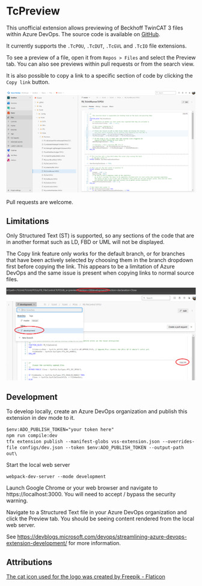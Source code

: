 # TcPreview

This unofficial extension allows previewing of Beckhoff TwinCAT 3 files within Azure DevOps. The source code is available on [GitHub](https://github.com/dfreiberger/tc-preview-extension).

It currently supports the `.TcPOU`, `.TcDUT`, `.TcGVL` and `.TcIO` file extensions. 

To see a preview of a file, open it from `Repos > Files` and select the Preview tab. You can also see previews within pull requests or from the search view.

It is also possible to copy a link to a specific section of code by clicking the `Copy link` button.

![Image of preview window](img/repos.png "Example of the preview window")

Pull requests are welcome.

## Limitations

Only Structured Text (ST) is supported, so any sections of the code that are in another format such as LD, FBD or UML will not be displayed.

The Copy link feature only works for the default branch, or for branches that have been actively selected by choosing them in the branch dropdown first before copying the link. This appears to be a limitation of Azure DevOps and the same issue is present when copying links to normal source files.

![Image of select branch dropdown](img/branch_selection.png "Select branch dropdown")

## Development

To develop locally, create an Azure DevOps organization and publish this extension in dev mode to it.

```
$env:ADO_PUBLISH_TOKEN="your token here"
npm run compile:dev
tfx extension publish --manifest-globs vss-extension.json --overrides-file configs/dev.json --token $env:ADO_PUBLISH_TOKEN --output-path out\
```

Start the local web server
```
webpack-dev-server --mode development
```

Launch Google Chrome or your web browser and navigate to https://localhost:3000. You will need to accept / bypass the security warning.

Navigate to a Structured Text file in your Azure DevOps organization and click the Preview tab. You should be seeing content rendered from the local web server.

See https://devblogs.microsoft.com/devops/streamlining-azure-devops-extension-development/ for more information.

## Attributions

<a href="https://www.flaticon.com/free-icons/cat" title="cat icons">The cat icon used for the logo was created by Freepik - Flaticon</a>